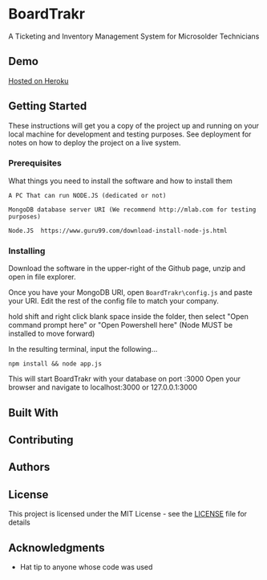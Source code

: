 # BoardTrakr

A Ticketing and Inventory Management System for Microsolder Technicians

## Demo

[Hosted on Heroku](boardtrakr.herokuapp.com)

## Getting Started

These instructions will get you a copy of the project up and running on your local machine for development and testing purposes. See deployment for notes on how to deploy the project on a live system.

### Prerequisites

What things you need to install the software and how to install them

```
A PC That can run NODE.JS (dedicated or not)

MongoDB database server URI (We recommend http://mlab.com for testing purposes)

Node.JS  https://www.guru99.com/download-install-node-js.html
```

### Installing

Download the software in the upper-right of the Github page, unzip and open in file explorer.

Once you have your MongoDB URI, open `BoardTrakr\config.js` and paste your URI. Edit the rest of the config file to match your company.

hold shift and right click blank space inside the folder, then select "Open command prompt here" or "Open Powershell here" (Node MUST be installed to move forward)

In the resulting terminal, input the following...

```
npm install && node app.js
```

This will start BoardTrakr with your database on port :3000
Open your browser and navigate to localhost:3000 or 127.0.0.1:3000


## Built With



## Contributing



## Authors


## License

This project is licensed under the MIT License - see the [LICENSE](LICENSE) file for details

## Acknowledgments

* Hat tip to anyone whose code was used
